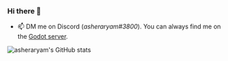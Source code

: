 ### Hi there 👋

- 📫 DM me on Discord (*asheraryam#3800*). You can always find me on the [Godot server](https://godotengine.org/community).
<!--
**asheraryam/asheraryam** is a ✨ _special_ ✨ repository because its `README.md` (this file) appears on your GitHub profile.

Here are some ideas to get you started:

- 🔭 I’m currently working on ...
- 🌱 I’m currently learning ...
- 👯 I’m looking to collaborate on ...
- 🤔 I’m looking for help with ...
- 💬 Ask me about ...
- 📫 How to reach me: ...
- 😄 Pronouns: ...
- ⚡ Fun fact: ...
-->
![asheraryam's GitHub stats](https://github-readme-stats.vercel.app/api?username=asheraryam&count_private=true)
<!--[![Top Langs](https://github-readme-stats.vercel.app/api/top-langs/?username=asheraryam)](https://github.com/anuraghazra/github-readme-stats)-->

